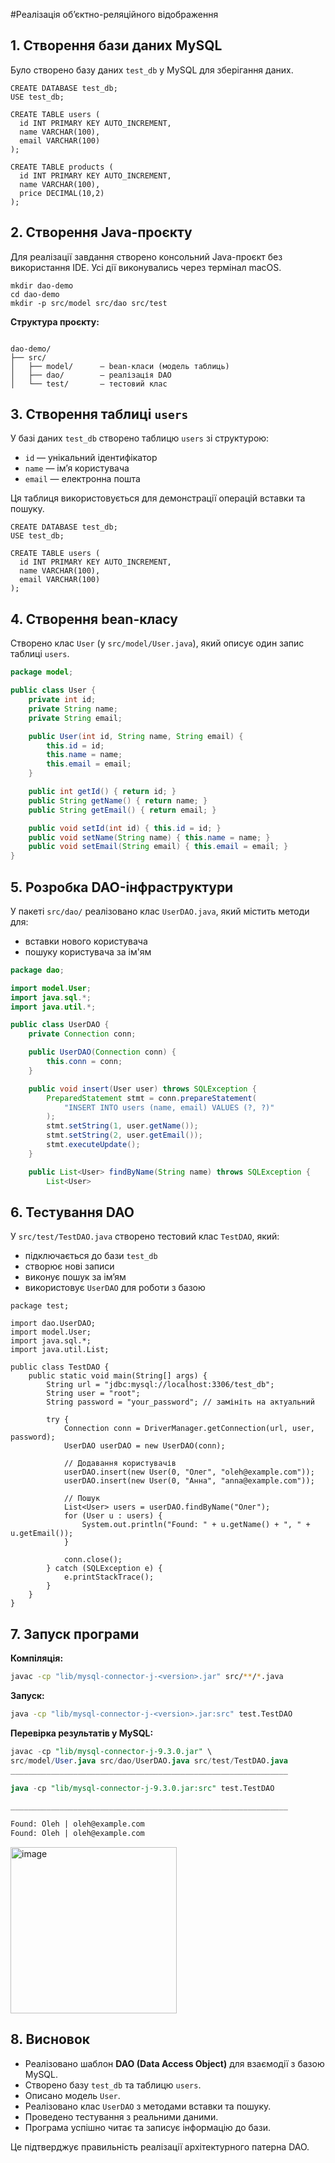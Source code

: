 #Реалізація об’єктно-реляційного відображення

## 1. Створення бази даних MySQL

Було створено базу даних `test_db` у MySQL для зберігання даних.

```
CREATE DATABASE test_db;
USE test_db;

CREATE TABLE users (
  id INT PRIMARY KEY AUTO_INCREMENT,
  name VARCHAR(100),
  email VARCHAR(100)
);

CREATE TABLE products (
  id INT PRIMARY KEY AUTO_INCREMENT,
  name VARCHAR(100),
  price DECIMAL(10,2)
);
```


## 2. Створення Java-проєкту

Для реалізації завдання створено консольний Java-проєкт без використання IDE. Усі дії виконувались через термінал macOS.

```
mkdir dao-demo
cd dao-demo
mkdir -p src/model src/dao src/test

```


**Структура проєкту:**

```

dao-demo/
├── src/
│   ├── model/      — bean-класи (модель таблиць)
│   ├── dao/        — реалізація DAO
│   └── test/       — тестовий клас

````

## 3. Створення таблиці `users`

У базі даних `test_db` створено таблицю `users` зі структурою:

- `id` — унікальний ідентифікатор
- `name` — ім’я користувача
- `email` — електронна пошта

Ця таблиця використовується для демонстрації операцій вставки та пошуку.

```
CREATE DATABASE test_db;
USE test_db;

CREATE TABLE users (
  id INT PRIMARY KEY AUTO_INCREMENT,
  name VARCHAR(100),
  email VARCHAR(100)
);

```

## 4. Створення bean-класу

Створено клас `User` (у `src/model/User.java`), який описує один запис таблиці `users`.

```java
package model;

public class User {
    private int id;
    private String name;
    private String email;

    public User(int id, String name, String email) {
        this.id = id;
        this.name = name;
        this.email = email;
    }

    public int getId() { return id; }
    public String getName() { return name; }
    public String getEmail() { return email; }

    public void setId(int id) { this.id = id; }
    public void setName(String name) { this.name = name; }
    public void setEmail(String email) { this.email = email; }
}

````

## 5. Розробка DAO-інфраструктури

У пакеті `src/dao/` реалізовано клас `UserDAO.java`, який містить методи для:

* вставки нового користувача
* пошуку користувача за ім'ям

```java
package dao;

import model.User;
import java.sql.*;
import java.util.*;

public class UserDAO {
    private Connection conn;

    public UserDAO(Connection conn) {
        this.conn = conn;
    }

    public void insert(User user) throws SQLException {
        PreparedStatement stmt = conn.prepareStatement(
            "INSERT INTO users (name, email) VALUES (?, ?)"
        );
        stmt.setString(1, user.getName());
        stmt.setString(2, user.getEmail());
        stmt.executeUpdate();
    }

    public List<User> findByName(String name) throws SQLException {
        List<User>

```

## 6. Тестування DAO

У `src/test/TestDAO.java` створено тестовий клас `TestDAO`, який:

* підключається до бази `test_db`
* створює нові записи
* виконує пошук за ім’ям
* використовує `UserDAO` для роботи з базою

```
package test;

import dao.UserDAO;
import model.User;
import java.sql.*;
import java.util.List;

public class TestDAO {
    public static void main(String[] args) {
        String url = "jdbc:mysql://localhost:3306/test_db";
        String user = "root";
        String password = "your_password"; // замініть на актуальний

        try {
            Connection conn = DriverManager.getConnection(url, user, password);
            UserDAO userDAO = new UserDAO(conn);

            // Додавання користувачів
            userDAO.insert(new User(0, "Олег", "oleh@example.com"));
            userDAO.insert(new User(0, "Анна", "anna@example.com"));

            // Пошук
            List<User> users = userDAO.findByName("Олег");
            for (User u : users) {
                System.out.println("Found: " + u.getName() + ", " + u.getEmail());
            }

            conn.close();
        } catch (SQLException e) {
            e.printStackTrace();
        }
    }
}

```


## 7. Запуск програми

**Компіляція:**

```bash
javac -cp "lib/mysql-connector-j-<version>.jar" src/**/*.java
```

**Запуск:**

```bash
java -cp "lib/mysql-connector-j-<version>.jar:src" test.TestDAO
```

**Перевірка результатів у MySQL:**

```sql
javac -cp "lib/mysql-connector-j-9.3.0.jar" \
src/model/User.java src/dao/UserDAO.java src/test/TestDAO.java
______________________________________________________________

java -cp "lib/mysql-connector-j-9.3.0.jar:src" test.TestDAO

______________________________________________________________

Found: Oleh | oleh@example.com
Found: Oleh | oleh@example.com

```
<img width="266" alt="image" src="https://github.com/user-attachments/assets/57236c0b-c5b6-4ecd-a2ae-3d2b4cd9c7db" />



## 8. Висновок

* Реалізовано шаблон **DAO (Data Access Object)** для взаємодії з базою MySQL.
* Створено базу `test_db` та таблицю `users`.
* Описано модель `User`.
* Реалізовано клас `UserDAO` з методами вставки та пошуку.
* Проведено тестування з реальними даними.
* Програма успішно читає та записує інформацію до бази.

Це підтверджує правильність реалізації архітектурного патерна DAO.

```

